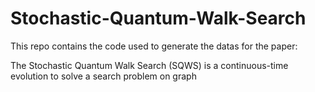 # Stochastic-Quantum-Walk-Search

This repo contains the code used to generate the datas for the paper:

The Stochastic Quantum Walk Search (SQWS) is a continuous-time evolution to solve a search problem on graph
